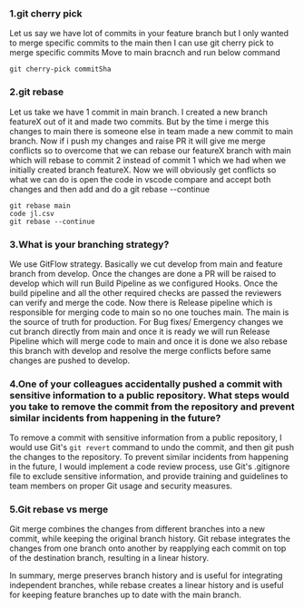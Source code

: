 ### 1.git cherry pick 
Let us say we have lot of commits in your feature branch but I only wanted to merge specific commits to the main then I can use git cherry pick to merge specific commits
Move to main bracnch and run below command

```
git cherry-pick commitSha
```

### 2.git rebase 
Let us take we have 1 commit in main branch. I created a new branch featureX out of it and made two commits. But by the time i merge this changes to main there is someone else in team made a new commit to main branch. Now if i push my changes and raise PR it will give me merge conflicts so to overcome that we can rebase our featureX branch with main which will rebase to commit 2 instead of commit 1 which we had when we initially created branch featureX. Now we will obviously get conflicts so what we can do is open the code in vscode compare and accept both changes and then add and do a git rebase --continue

```
git rebase main
code jl.csv
git rebase --continue
```

### 3.What is your branching strategy?
We use GitFlow strategy. Basically we cut develop from main and feature branch from develop. Once the changes are done a PR will be raised to develop which will run Build Pipeline as we configured Hooks. Once the build pipeline and all the other required checks are passed the reviewers can verify and merge the code. 
Now there is Release pipeline which is responsible for merging code to main so no one touches main. The main is the source of truth for production. 
For Bug fixes/ Emergency changes we cut branch directly from main and once it is ready we will run Release Pipeline which will merge code to main and once it is done we also rebase this branch with develop and resolve the merge conflicts before same changes are pushed to develop.

### 4.One of your colleagues accidentally pushed a commit with sensitive information to a public repository. What steps would you take to remove the commit from the repository and prevent similar incidents from happening in the future?
To remove a commit with sensitive information from a public repository, I would use Git's `git revert` command to undo the commit, and then git push the changes to the repository. To prevent similar incidents from happening in the future, I would implement a code review process, use Git's .gitignore file to exclude sensitive information, and provide training and guidelines to team members on proper Git usage and security measures.

### 5.Git rebase vs merge
Git merge combines the changes from different branches into a new commit, while keeping the original branch history. Git rebase integrates the changes from one branch onto another by reapplying each commit on top of the destination branch, resulting in a linear history.

In summary, merge preserves branch history and is useful for integrating independent branches, while rebase creates a linear history and is useful for keeping feature branches up to date with the main branch.



